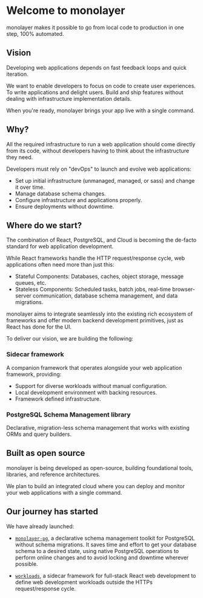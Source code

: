 # Welcome to monolayer

monolayer makes it possible to go from local code to production in one step, 100% automated.

## Vision

Developing web applications depends on fast feedback loops and quick iteration.

We want to enable developers to focus on code to create user experiences. To write applications and delight users. Build and ship features without dealing with infrastructure implementation details.

When you're ready, monolayer brings your app live with a single command.

## Why?

All the required infrastructure to run a web application should come directly from its code, without developers having to think about the infrastructure they need.

Developers must rely on "devOps" to launch and evolve web applications:

- Set up initial infrastructure (unmanaged, managed, or sass) and change it over time.
- Manage database schema changes.
- Configure infrastructure and applications properly.
- Ensure deployments without downtime.

## Where do we start?

The combination of React, PostgreSQL, and Cloud is becoming the de-facto standard for web application development.

While React frameworks handle the HTTP request/response cycle, web applications often need more than just this:

- Stateful Components: Databases, caches, object storage, message queues, etc.
- Stateless Components: Scheduled tasks, batch jobs, real-time browser-server communication, database schema management, and data migrations.

monolayer aims to integrate seamlessly into the existing rich ecosystem of frameworks and offer modern backend development primitives, just as React has done for the UI.

To deliver our vision, we are building the following:

### Sidecar framework

A companion framework that operates alongside your web application framework, providing:

- Support for diverse workloads without manual configuration.
- Local development environment with backing resources.
- Framework defined infrastructure.

### PostgreSQL Schema Management library

Declarative, migration-less schema management that works with existing ORMs and query builders.

## Built as open source

monolayer is being developed as open-source, building foundational tools, libraries, and reference architectures.

We plan to build an integrated cloud where you can deploy and monitor your web applications with a single command.

## Our journey has started

We have already launched:

- [`monolayer-pg`](https://monolayer.github.io/pg-docs/), a declarative schema management toolkit for PostgreSQL without schema migrations. It saves time and effort to get your database schema to a desired state, using native PostgreSQL operations to perform online changes and to avoid locking and downtime wherever possible.

- [`workloads`](https://monolayer.github.io/workloads-docs/), a sidecar framework for full-stack React web development to define web development workloads outside the HTTPs request/response cycle.
